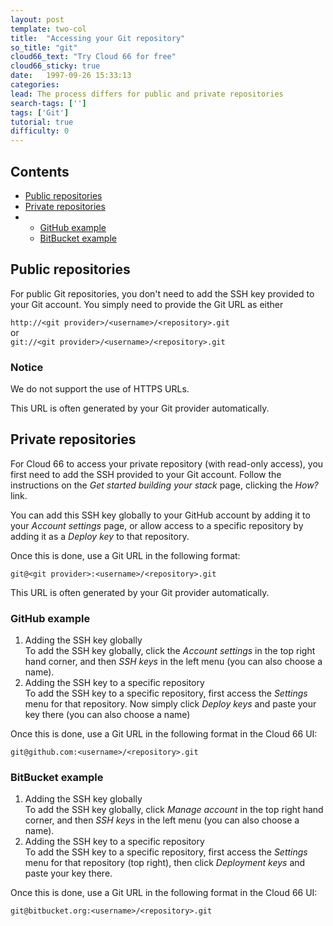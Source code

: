 ```yaml
---
layout: post
template: two-col
title:  "Accessing your Git repository"
so_title: "git"
cloud66_text: "Try Cloud 66 for free"
cloud66_sticky: true
date:   1997-09-26 15:33:13
categories: 
lead: The process differs for public and private repositories
search-tags: ['']
tags: ['Git']
tutorial: true
difficulty: 0
---
```


<h2>Contents</h2>
<ul class="page-toc">
	<li>
		<a href="#public">Public repositories</a>
	</li>
	<li><a href="#private">Private repositories</a></li>
		<li>
            <ul>
                <li><a href="#github">GitHub example</a></li>
                <li><a href="#bitbucket">BitBucket example</a></li>
            </ul>
        </li>
</ul>

<h2 id="public">Public repositories</h2>
For public Git repositories, you don't need to add the SSH key provided to your Git account. You simply need to provide the Git URL as either

`http://<git provider>/<username>/<repository>.git`<br/>
or <br/>
`git://<git provider>/<username>/<repository>.git`

<div class="notice notice-warning">
    <h3>Notice</h3>
    <p>We do not support the use of HTTPS URLs.</p>
</div>

This URL is often generated by your Git provider automatically.

<h2 id="private">Private repositories</h2>

For Cloud 66 to access your private repository (with read-only access), you first need to add the SSH provided to your Git account. Follow the instructions on the <i>Get started building your stack</i> page, clicking the <i>How?</i> link.

You can add this SSH key globally to your GitHub account by adding it to your _Account settings_ page, or allow access to a specific repository by adding it as a _Deploy key_ to that repository.

Once this is done, use a Git URL in the following format:

`git@<git provider>:<username>/<repository>.git`

This URL is often generated by your Git provider automatically.

<h3 id="github">GitHub example</h3>
<ol class="article-list">
<li>Adding the SSH key globally</li>
To add the SSH key globally, click the <i>Account settings</i> in the top right hand corner, and then <i>SSH keys</i> in the left menu (you can also choose a name).
<li>Adding the SSH key to a specific repository</li>
To add the SSH key to a specific repository, first access the <i>Settings</i> menu for that repository.
Now simply click <i>Deploy keys</i> and paste your key there (you can also choose a name)
</ol>

Once this is done, use a Git URL in the following format in the Cloud 66 UI:

`git@github.com:<username>/<repository>.git`

<h3 id="bitbucket">BitBucket example</h3>
<ol class="article-list">
<li>Adding the SSH key globally</li>
To add the SSH key globally, click <i>Manage account</i> in the top right hand corner, and then <i>SSH keys</i> in the left menu (you can also choose a name).
<li>Adding the SSH key to a specific repository</li>
To add the SSH key to a specific repository, first access the <i>Settings</i> menu for that repository (top right), then click <i>Deployment keys</i> and paste your key there.
</ol>

Once this is done, use a Git URL in the following format in the Cloud 66 UI:

`git@bitbucket.org:<username>/<repository>.git`
